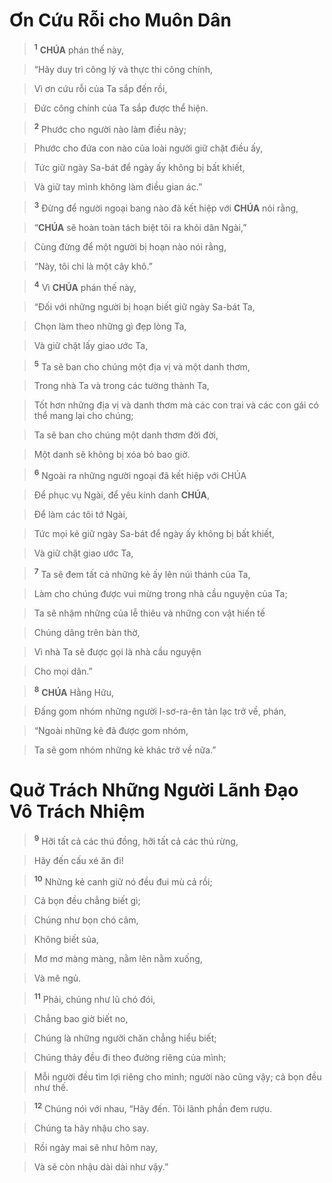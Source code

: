 # Ơn Cứu Rỗi cho Muôn Dân

> <sup><b>1</b></sup> **CHÚA** phán thế này,
>


> “Hãy duy trì công lý và thực thi công chính,
>


> Vì ơn cứu rỗi của Ta sắp đến rồi,
>


> Đức công chính của Ta sắp được thể hiện.
>


> <sup><b>2</b></sup> Phước cho người nào làm điều này;
>


> Phước cho đứa con nào của loài người giữ chặt điều ấy,
>


> Tức giữ ngày Sa-bát để ngày ấy không bị bất khiết,
>


> Và giữ tay mình không làm điều gian ác.”
>


> <sup><b>3</b></sup> Đừng để người ngoại bang nào đã kết hiệp với **CHÚA** nói rằng,
>


> “**CHÚA** sẽ hoàn toàn tách biệt tôi ra khỏi dân Ngài,”
>


> Cùng đừng để một người bị hoạn nào nói rằng,
>


> “Này, tôi chỉ là một cây khô.”
>


> <sup><b>4</b></sup> Vì **CHÚA** phán thế này,
>


> “Đối với những người bị hoạn biết giữ ngày Sa-bát Ta,
>


> Chọn làm theo những gì đẹp lòng Ta,
>


> Và giữ chặt lấy giao ước Ta,
>


> <sup><b>5</b></sup> Ta sẽ ban cho chúng một địa vị và một danh thơm,
>


> Trong nhà Ta và trong các tường thành Ta,
>


> Tốt hơn những địa vị và danh thơm mà các con trai và các con gái có thể mang lại cho chúng;
>


> Ta sẽ ban cho chúng một danh thơm đời đời,
>


> Một danh sẽ không bị xóa bỏ bao giờ.
>


> <sup><b>6</b></sup> Ngoài ra những người ngoại đã kết hiệp với CHÚA
>


> Để phục vụ Ngài, để yêu kính danh **CHÚA**,
>


> Để làm các tôi tớ Ngài,
>


> Tức mọi kẻ giữ ngày Sa-bát để ngày ấy không bị bất khiết,
>


> Và giữ chặt giao ước Ta,
>


> <sup><b>7</b></sup> Ta sẽ đem tất cả những kẻ ấy lên núi thánh của Ta,
>


> Làm cho chúng được vui mừng trong nhà cầu nguyện của Ta;
>


> Ta sẽ nhậm những của lễ thiêu và những con vật hiến tế
>


> Chúng dâng trên bàn thờ,
>


> Vì nhà Ta sẽ được gọi là nhà cầu nguyện
>


> Cho mọi dân.”
>


> <sup><b>8</b></sup> **CHÚA** Hằng Hữu,
>


> Đấng gom nhóm những người I-sơ-ra-ên tản lạc trở về, phán,
>


> “Ngoài những kẻ đã được gom nhóm,
>


> Ta sẽ gom nhóm những kẻ khác trở về nữa.”
>


# Quở Trách Những Người Lãnh Đạo Vô Trách Nhiệm

> <sup><b>9</b></sup> Hỡi tất cả các thú đồng, hỡi tất cả các thú rừng,
>


> Hãy đến cấu xé ăn đi!
>


> <sup><b>10</b></sup> Những kẻ canh giữ nó đều đui mù cả rồi;
>


> Cả bọn đều chẳng biết gì;
>


> Chúng như bọn chó câm,
>


> Không biết sủa,
>


> Mơ mơ màng màng, nằm lên nằm xuống,
>


> Và mê ngủ.
>


> <sup><b>11</b></sup> Phải, chúng như lũ chó đói,
>


> Chẳng bao giờ biết no,
>


> Chúng là những người chăn chẳng hiểu biết;
>


> Chúng thảy đều đi theo đường riêng của mình;
>


> Mỗi người đều tìm lợi riêng cho mình; người nào cũng vậy; cả bọn đều như thế.
>


> <sup><b>12</b></sup> Chúng nói với nhau, “Hãy đến. Tôi lãnh phần đem rượu.
>


> Chúng ta hãy nhậu cho say.
>


> Rồi ngày mai sẽ như hôm nay,
>


> Và sẽ còn nhậu dài dài như vậy.”
>